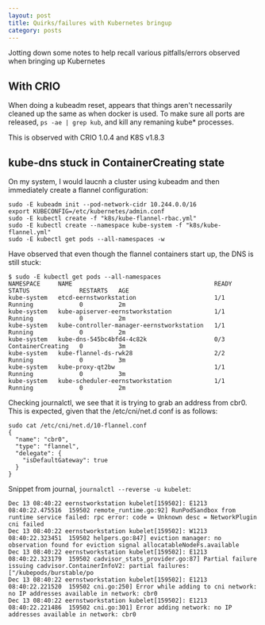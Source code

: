 ```yaml
---
layout: post
title: Quirks/failures with Kubernetes bringup
category: posts
---
```


Jotting down some notes to help recall various pitfalls/errors observed when bringing up Kubernetes

## With CRIO

When doing a kubeadm reset, appears that things aren't necessarily cleaned up the same as when docker
is used. To make sure all ports are released, ```ps -ae | grep kub```, and kill any remaning
kube* processes.

This is observed with CRIO 1.0.4 and K8S v1.8.3

## kube-dns stuck in ContainerCreating state

On my system, I would laucnh a cluster using kubeadm and then immediately create a flannel
configuration:

```
sudo -E kubeadm init --pod-network-cidr 10.244.0.0/16
export KUBECONFIG=/etc/kubernetes/admin.conf
sudo -E kubectl create -f "k8s/kube-flannel-rbac.yml"
sudo -E kubectl create --namespace kube-system -f "k8s/kube-flannel.yml"
sudo -E kubectl get pods --all-namespaces -w
```

Have observed that even though the flannel containers start up, the DNS is still stuck:

```
$ sudo -E kubectl get pods --all-namespaces                                                                                         
NAMESPACE     NAME                                        READY     STATUS              RESTARTS   AGE
kube-system   etcd-eernstworkstation                      1/1       Running             0          2m
kube-system   kube-apiserver-eernstworkstation            1/1       Running             0          2m
kube-system   kube-controller-manager-eernstworkstation   1/1       Running             0          2m
kube-system   kube-dns-545bc4bfd4-4c82k                   0/3       ContainerCreating   0          3m
kube-system   kube-flannel-ds-rwk28                       2/2       Running             0          3m
kube-system   kube-proxy-qt2bw                            1/1       Running             0          3m
kube-system   kube-scheduler-eernstworkstation            1/1       Running             0          2m
```

Checking journalctl, we see that it is trying to grab an address from cbr0.  This is expected,
given that the /etc/cni/net.d conf is as follows:

```
sudo cat /etc/cni/net.d/10-flannel.conf 
{
  "name": "cbr0",
  "type": "flannel",
  "delegate": {
    "isDefaultGateway": true
  }
}
```

Snippet from journal, ```journalctl --reverse -u kubelet```:

```
Dec 13 08:40:22 eernstworkstation kubelet[159502]: E1213 08:40:22.475516  159502 remote_runtime.go:92] RunPodSandbox from runtime service failed: rpc error: code = Unknown desc = NetworkPlugin cni failed 
Dec 13 08:40:22 eernstworkstation kubelet[159502]: W1213 08:40:22.323451  159502 helpers.go:847] eviction manager: no observation found for eviction signal allocatableNodeFs.available
Dec 13 08:40:22 eernstworkstation kubelet[159502]: E1213 08:40:22.323179  159502 cadvisor_stats_provider.go:87] Partial failure issuing cadvisor.ContainerInfoV2: partial failures: ["/kubepods/burstable/po
Dec 13 08:40:22 eernstworkstation kubelet[159502]: E1213 08:40:22.221520  159502 cni.go:250] Error while adding to cni network: no IP addresses available in network: cbr0
Dec 13 08:40:22 eernstworkstation kubelet[159502]: E1213 08:40:22.221486  159502 cni.go:301] Error adding network: no IP addresses available in network: cbr0
```
